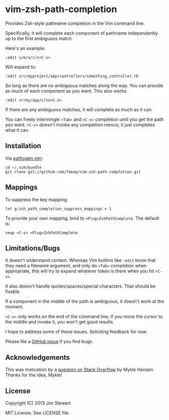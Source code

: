 vim-zsh-path-completion
=======================

Provides Zsh-style pathname completion in the Vim command line.

Specifically, it will complete each component of pathname independently
up to the first ambiguous match.

Here's an example:

    :edit s/m/a/c/s<C-s>

Will expand to:

    :edit src/myproject/app/controllers/something_controller.rb

So long as there are no ambiguous matches along the way.  You can
provide as much of each component as you want.  This also works:

    :edit sr/my/app/c/so<C-s>

If there are any ambiguous matches, it will complete as much as it can.

You can freely intermingle `<Tab>` and `<C-s>` completion until you get
the path you want.  `<C-s>` doesn't invoke any completion menus; it just
completes what it can.

Installation
------------

Via [pathogen.vim](https://github.com/tpope/vim-pathogen):

    cd ~/.vim/bundle
    git clone git://github.com/fweep/vim-zsh-path-completion.git

Mappings
--------

To suppress the key mapping:

    let g:zsh_path_completion_suppress_mappings = 1

To provide your own mapping, bind to `<Plug>ZshPathComplete`.  The default
is:

    cmap <C-s> <Plug>ZshPathComplete

Limitations/Bugs
----------------

It doesn't understand context.  Whereas Vim builtins like `:edit` know
that they need a filename argument, and only do `<Tab>` completion when
appropriate, this will try to expand whatever token is there when you
hit `<C-s>`.

It also doesn't handle quotes/spaces/special characters.  That should be
fixable.

If a component in the middle of the path is ambiguous, it doesn't work
at the moment.

`<C-s>` only works on the end of the command line; if you move the
cursor to the middle and invoke it, you won't get good results.

I hope to address some of these issues.  Soliciting feedback for now.

Please file a [GitHub
issue](https://github.com/fweep/vim-zsh-path-completion/issues) if you find bugs.

Acknowledgements
----------------

This was motivation by a [question on Stack
Overflow](http://stackoverflow.com/questions/15581845/how-to-autocomplete-file-paths-in-vim-just-like-in-zsh)
by Mykle Hansen.  Thanks for the idea, Mykle!

License
-------

Copyright (C) 2013 Jim Stewart

MIT License.  See LICENSE file.
